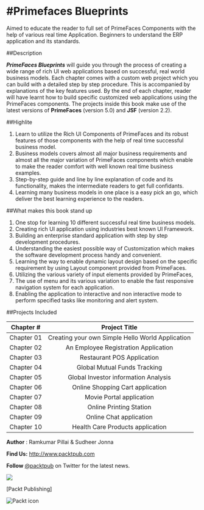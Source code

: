 #Primefaces Blueprints
====================================

Aimed to educate the reader to full set of PrimeFaces Components with the help of various real time Application.
Beginners to understand the ERP application and its standards.

##Description

***PrimeFaces Blueprints*** will guide you through the process of creating a wide range of rich UI web applications based on successful,
real world business models. Each chapter comes with a custom web project  which you can build with a detailed step by step procedure.
This is accompanied by explanations of the key features used.  By the end of each chapter, reader will have learnt how to build specific
customized web applications using the PrimeFaces components. The projects inside this book make use of the latest versions of **PrimeFaces**
(version 5.0) and **JSF** (version 2.2).

##Highlite

1. Learn to utilize the Rich UI Components of PrimeFaces and its robust  features of those components with the help of real time successful business model.
2. Business models covers almost all major business requirements and almost all the major variation of PrimeFaces components
which enable to make the reader comfort with well known real time business examples.
3. Step-by-step guide and line by line explanation of code and its functionality, makes the intermediate readers to get full confidants.
4. Learning many business models in one place is a easy pick an go, which deliver the best learning experience to the readers.

##What makes this book stand up

 1. One stop for learning 10 different successful real time business models.
 2. Creating rich UI application using industries best known UI Framework.
 3. Building an enterprise standard application with step by step development procedures.
 4. Understanding the easiest possible way of Customization which makes the software development process handy and convenient.
 5. Learning the way to enable dynamic layout design based on the specific requirement by using Layout component provided from PrimeFaces.
 6. Utilizing the various variety of input elements provided by PrimeFaces,
 7. The use of menu and its various variation to enable the fast responsive navigation system for each application.
 8. Enabling the application to interactive and non interactive mode to perform specified tasks like monitoring and alert system.


##Projects Included



| Chapter #       |  Project Title                                        |
| :-------------: |  :--------------------------------------------------: |
|   Chapter 01    |	  Creating your own Simple Hello World Application    |
|   Chapter 02	   |   An Employee Registration Application                |
|   Chapter 03	   |   Restaurant POS Application                          |
|   Chapter 04	   |   Global Mutual Funds Tracking                        |
|   Chapter 05	   |   Global Investor information Analysis                |
|   Chapter 06	   |   Online Shopping Cart application                    |
|   Chapter 07	   |   Movie Portal application                            |
|   Chapter 08	   |   Online Printing Station                             |
|   Chapter 09	   |   Online Chat application                             |
|   Chapter 10	   |   Health Care Products application                    |


**Author** : Ramkumar Pillai & Sudheer Jonna

**Find Us:** <http://www.packtpub.com>

**Follow** [@packtpub](http://twitter.com/packtpub) on Twitter for the latest news.

<a href="http://www.amazon.com/gp/product/1783983221/ref=as_li_tl?ie=UTF8&camp=1789&creative=9325&creativeASIN=1783983221&linkCode=as2&tag=smarterscart-20&linkId=NPF2VWPZXQYUFQVH"><img border="0" src="http://ws-na.amazon-adsystem.com/widgets/q?_encoding=UTF8&ASIN=1783983221&Format=_SL250_&ID=AsinImage&MarketPlace=US&ServiceVersion=20070822&WS=1&tag=smarterscart-20" ></a><img src="http://ir-na.amazon-adsystem.com/e/ir?t=smarterscart-20&l=as2&o=1&a=1783983221" width="1" height="1" border="0" alt="" style="border:none !important; margin:0px !important;" />


[Packt Publishing]

![Packt icon](http://upload.wikimedia.org/wikipedia/en/2/2a/PacktLogo.jpg)
